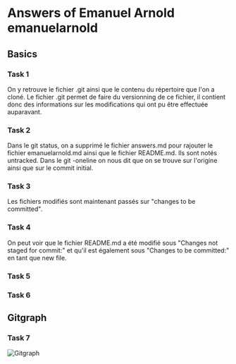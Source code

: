 # Answers of Emanuel Arnold emanuelarnold

## Basics
### Task 1
On y retrouve le fichier .git ainsi que le contenu du répertoire que l'on a cloné. 
Le fichier .git permet de faire du versionning de ce fichier, il contient donc des informations
sur les modifications qui ont pu être effectuée auparavant.
### Task 2
Dans le git status, on a supprimé le fichier answers.md pour rajouter le fichier emanuelarnold.md ainsi que 
le fichier README.md. Ils sont notés untracked.
Dans le git -oneline on nous dit que on se trouve sur l'origine ainsi que sur le commit initial.
### Task 3
Les fichiers modifiés sont maintenant passés sur "changes to be committed". 
### Task 4
On peut voir que le fichier README.md a été modifié sous "Changes not staged for commit:" et 
qu'il est également sous "Changes to be committed:" en tant que new file.

### Task 5

### Task 6

## Gitgraph

### Task 7

![Gitgraph](img/gitgraph.svg)